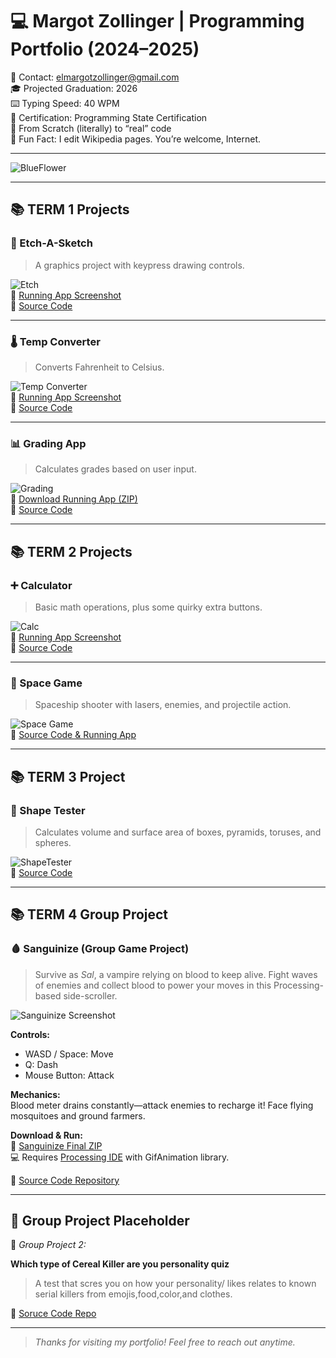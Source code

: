 # 💻 Margot Zollinger | Programming Portfolio (2024–2025)

📧 Contact: [elmargotzollinger@gmail.com](mailto:elmargotzollinger@gmail.com)  
🎓 Projected Graduation: 2026  
⌨️ Typing Speed: 40 WPM  
📜 Certification: Programming State Certification  
🧠 From Scratch (literally) to “real” code  
🌸 Fun Fact: I edit Wikipedia pages. You’re welcome, Internet.

---

![BlueFlower](https://github.com/user-attachments/assets/e1f1f21a-8f2e-43c5-8350-92fee6b968f5)

---

## 📚 TERM 1 Projects

### 🎨 Etch-A-Sketch  
> A graphics project with keypress drawing controls.

![Etch](https://github.com/user-attachments/assets/c0a1212d-b8f8-41c0-bfff-7267d8853f8a)  
🔗 [Running App Screenshot](https://github.com/Margot42/programmingportfolio2024a3/blob/main/src/Sketch.png?raw=true)  
💾 [Source Code](https://github.com/Margot42/programmingportfolio2024a3/blob/main/src/EtchASketchSEP_18.pde)

---

### 🌡️ Temp Converter  
> Converts Fahrenheit to Celsius.

![Temp Converter](https://github.com/user-attachments/assets/bcf95ea0-b738-470a-87f1-79494309091f)  
🔗 [Running App Screenshot](https://github.com/Margot42/programmingportfolio2024a3/blob/main/src/Temp%20Converter.png?raw=true)  
💾 [Source Code](https://github.com/Margot42/programmingportfolio2024a3/blob/main/src/Temp_Converter/Temp_Converter.pde)

---

### 📊 Grading App  
> Calculates grades based on user input.

![Grading](https://github.com/user-attachments/assets/7dfd7930-7457-4a65-b512-797eb311d0d9)  
🔗 [Download Running App (ZIP)](https://github.com/user-attachments/files/18187404/gradingApp_Sept_13__2.zip)  
💾 [Source Code](https://github.com/Margot42/programmingportfolio2024a3/tree/main/src/gradingApp_Sept_13__2)

---

## 📚 TERM 2 Projects

### ➕ Calculator  
> Basic math operations, plus some quirky extra buttons.

![Calc](https://github.com/user-attachments/assets/c58b0234-458e-44bc-9969-57d01a7f5649)  
🔗 [Running App Screenshot](https://github.com/Margot42/programmingportfolio2024a3/blob/main/calc.png?raw=true)  
💾 [Source Code](https://github.com/Margot42/programmingportfolio2024a3/tree/main/Calculator%202)

---

### 🚀 Space Game  
> Spaceship shooter with lasers, enemies, and projectile action.

![Space Game](https://github.com/user-attachments/assets/c1a03927-4f98-4b06-bfc0-3a991ac466fd)  
🔗 [Source Code & Running App](https://github.com/Margot42/programmingportfolio2024a3/tree/main/src/term2/SpaceGameOG)

---

## 📚 TERM 3 Project

### 📐 Shape Tester  
> Calculates volume and surface area of boxes, pyramids, toruses, and spheres.

![ShapeTester](https://github.com/user-attachments/assets/96aa7f51-d19e-4bdc-8fba-a5cc0d781c00)  
💾 [Source Code](https://github.com/Margot42/programmingportfolio2024a3/tree/main/src/ShapeTester.java)

---

## 📚 TERM 4 Group Project

### 🩸 Sanguinize (Group Game Project)  
> Survive as *Sal*, a vampire relying on blood to keep alive. Fight waves of enemies and collect blood to power your moves in this Processing-based side-scroller.

![Sanguinize Screenshot](https://github.com/user-attachments/assets/a88c4abb-a7fb-40ea-8cfa-f3804f42433a)

**Controls:**  
- WASD / Space: Move  
- Q: Dash  
- Mouse Button: Attack

**Mechanics:**  
Blood meter drains constantly—attack enemies to recharge it! Face flying mosquitoes and ground farmers.

**Download & Run:**  
📀 [Sanguinize Final ZIP](https://github.com/user-attachments/files/20372954/Saunginize.FINAL.1.zip)  
💻 Requires [Processing IDE](https://processing.org/) with GifAnimation library.

🔗 [Source Code Repository](https://github.com/fugu2000/sanguinize)

---

## 🧪 Group Project Placeholder

🚧 *Group Project 2:*

**Which type of Cereal Killer are you personality quiz**  
> A test that scres you on how your personality/ likes relates to known serial killers from emojis,food,color,and clothes. 

🧪 [Soruce Code Repo](https://github.com/Yang775923/Cereal-Killers.git)

---

> *Thanks for visiting my portfolio! Feel free to reach out anytime.*


